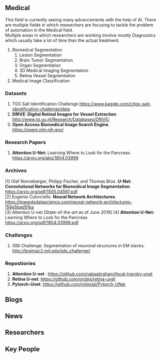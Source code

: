 ## Medical
This field is currently seeing many advancements with the help of AI. There are multiple fields in which researchers are focusing to tackle the problem of automation in the Medical field. <br/>
Multiple areas in which researchers are working involve mostly Diagnostics which usually take a lot of time than the actual treatment.<br/>
1. Biomedcal Segmentation
    1. Lesion Segmentation
    2. Brain Tumor Segmentation
    3. Organ Segmentation
    4. 3D Medical Imaging Segmentation
    5. Retina Vessel Segmentation
2. Medical Image Classification

### Datasets
1. TGS Salt Identification Challenge https://www.kaggle.com/c/tgs-salt-identification-challenge/data
2. **DRIVE: Digital Retinal Images for Vessel Extraction**. http://www.isi.uu.nl/Research/Databases/DRIVE/
3. **Open Access Biomedical Image Search Engine**. https://openi.nlm.nih.gov/

### Research Papers
1. **Attention U-Net:** Learning Where to Look for the Pancreas. https://arxiv.org/abs/1804.03999

### Archives
[1] Olaf Ronneberger, Philipp Fischer, and Thomas Brox. **U-Net: Convolutional Networks for Biomedical
Image Segmentation**. https://arxiv.org/pdf/1505.04597.pdf<br/>
[2] Eugenio Culurciello. **Neural Network Architectures.** https://towardsdatascience.com/neural-network-architectures-156e5bad51ba<br/>
[3] Attention U-net [State-of-the-art as of June 2019]
[4] **Attention U-Net:** Learning Where to Look for the Pancreas https://arxiv.org/pdf/1804.03999.pdf

### Challenges
1. ISBI Challenge: Segmentation of neuronal structures in EM stacks. http://brainiac2.mit.edu/isbi_challenge/
### Repostiories
1. **Attention U-net** : https://github.com/nabsabraham/focal-tversky-unet
2. **Retina U-net**: https://github.com/orobix/retina-unet
3. **Pytorch-Unet**: https://github.com/milesial/Pytorch-UNet
## Blogs
## News
## Researchers
## Key People
